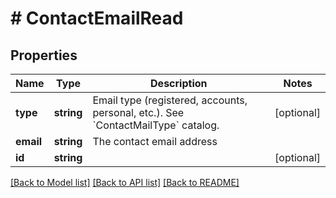 # # ContactEmailRead

## Properties

Name | Type | Description | Notes
------------ | ------------- | ------------- | -------------
**type** | **string** | Email type (registered, accounts, personal, etc.). See &#x60;ContactMailType&#x60; catalog. | [optional]
**email** | **string** | The contact email address |
**id** | **string** |  | [optional]

[[Back to Model list]](../../README.md#models) [[Back to API list]](../../README.md#endpoints) [[Back to README]](../../README.md)
